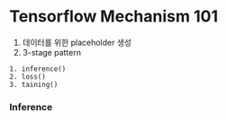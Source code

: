 
# Tensorflow Mechanism 101


  1. 데이터를 위한 placeholder 생성
  2. 3-stage pattern

  ```
  1. inference()
  2. loss()
  3. taining()
  ```

  ### Inference
